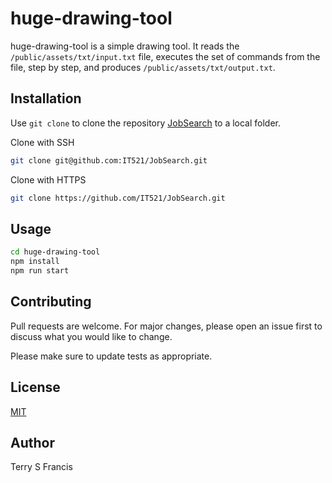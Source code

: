 # huge-drawing-tool

huge-drawing-tool is a simple drawing tool. It reads the `/public/assets/txt/input.txt` file, executes the set of commands from the file, step by step, and produces `/public/assets/txt/output.txt`.

## Installation

Use `git clone` to clone the repository [JobSearch](https://github.com/IT521/JobSearch/) to a local folder.

Clone with SSH
```bash
git clone git@github.com:IT521/JobSearch.git
```

Clone with HTTPS
```bash
git clone https://github.com/IT521/JobSearch.git
```

## Usage

```bash
cd huge-drawing-tool
npm install
npm run start
```

## Contributing
Pull requests are welcome. For major changes, please open an issue first to discuss what you would like to change.

Please make sure to update tests as appropriate.

## License
[MIT](https://choosealicense.com/licenses/mit/)

## Author
Terry S Francis